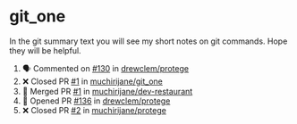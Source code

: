 # git_one
In the git summary text you will see my short notes on git commands. Hope they will be helpful.

<!--START_SECTION:activity-->
1. 🗣 Commented on [#130](https://github.com//drewclem/protege/issues/130) in [drewclem/protege](https://github.com//drewclem/protege)
2. ❌ Closed PR [#1](https://github.com//muchirijane/git_one/pull/1) in [muchirijane/git_one](https://github.com//muchirijane/git_one)
3. 🎉 Merged PR [#1](https://github.com//muchirijane/dev-restaurant/pull/1) in [muchirijane/dev-restaurant](https://github.com//muchirijane/dev-restaurant)
4. 💪 Opened PR [#136](https://github.com//drewclem/protege/pull/136) in [drewclem/protege](https://github.com//drewclem/protege)
5. ❌ Closed PR [#2](https://github.com//muchirijane/protege/pull/2) in [muchirijane/protege](https://github.com//muchirijane/protege)
<!--END_SECTION:activity-->
